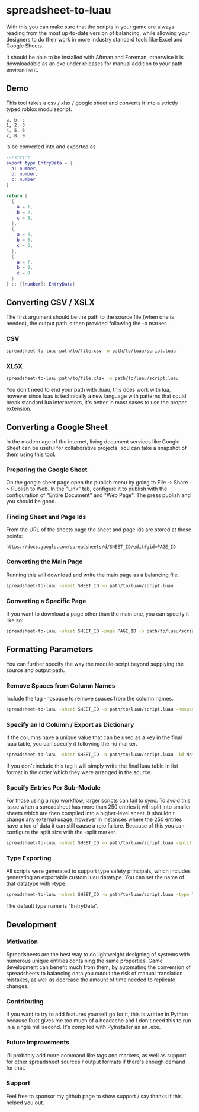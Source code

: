 # spreadsheet-to-luau
With this you can make sure that the scripts in your game are always reading from the most up-to-date version of balancing, while allowing your designers to do their work in more industry standard tools like Excel and Google Sheets.

It should be able to be installed with Aftman and Foreman, otherwise it is downloadable as an exe under releases for manual addition to your path environment.

## Demo
This tool takes a csv / xlsx / google sheet and converts it into a strictly typed roblox modulescript.

```csv
a, b, c
1, 2, 3
4, 5, 6
7, 8, 9
```

is be converted into and exported as 
```lua
--!strict
export type EntryData = {
  a: number,
  b: number,
  c: number
}

return {
  {
    a = 1,
    b = 2,
    c = 3,
  },
  {
    a = 4,
    b = 5,
    c = 6,
  },
  {
    a = 7,
    b = 8,
    c = 9
  }
} :: {[number]: EntryData}
```

## Converting CSV / XSLX
The first argument should be the path to the source file (when one is needed), the output path is then provided following the -o marker. 

### CSV
```bash
spreadsheet-to-luau path/to/file.csv -o path/to/luau/script.luau
```
### XLSX
```bash
spreadsheet-to-luau path/to/file.xlsx -o path/to/luau/script.luau
```
You don't need to end your path with .luau, this does work with lua, however since luau is technically a new language with patterns that could break standard lua interpreters, it's better in most cases to use the proper extension.

## Converting a Google Sheet
In the modern age of the internet, living document services like Google Sheet can be useful for collaborative projects. You can take a snapshot of them using this tool.

### Preparing the Google Sheet
On the google sheet page open the publish menu by going to File -> Share -> Publish to Web. In the "Link" tab, configure it to publish with the configuration of "Entire Document" and "Web Page". The press publish and you should be good.

### Finding Sheet and Page Ids
From the URL of the sheets page the sheet and page ids are stored at these points:
```
https://docs.google.com/spreadsheets/d/SHEET_ID/edit#gid=PAGE_ID
```

### Converting the Main Page
Running this will download and write the main page as a balancing file.
```bash
spreadsheet-to-luau -sheet SHEET_ID -o path/to/luau/script.luau
```

### Converting a Specific Page
If you want to download a page other than the main one, you can specify it like so:
```bash
spreadsheet-to-luau -sheet SHEET_ID -page PAGE_ID -o path/to/luau/script.luau
```

## Formatting Parameters
You can further specify the way the module-script beyond supplying the source and output path.

### Remove Spaces from Column Names
Include the tag -nospace to remove spaces from the column names.
```bash
spreadsheet-to-luau -sheet SHEET_ID -o path/to/luau/script.luau -nospace
```

### Specify an Id Column / Export as Dictionary
If the columns have a unique value that can be used as a key in the final luau table, you can specify it following the -id marker. 
```bash
spreadsheet-to-luau -sheet SHEET_ID -o path/to/luau/script.luau -id Name
```
If you don't include this tag it will simply write the final luau table in list format in the order which they were arranged in the source.

### Specify Entries Per Sub-Module
For those using a rojo workflow, larger scripts can fail to sync. To avoid this issue when a spreadsheet has more than 250 entries it will split into smaller sheets which are then compiled into a higher-level sheet. It shouldn't change any external usage, however in instances where the 250 entries have a ton of data it can still cause a rojo failure. Because of this you can configure the split size with the -split marker.
```bash
spreadsheet-to-luau -sheet SHEET_ID -o path/to/luau/script.luau -split 100
```

### Type Exporting
All scripts were generated to support type safety principals, which includes generating an exportable custom luau datatype. You can set the name of that datatype with -type. 
```bash
spreadsheet-to-luau -sheet SHEET_ID -o path/to/luau/script.luau -type TypeNameHere
```
The default type name is "EntryData". 

## Development
### Motivation
Spreadsheets are the best way to do lightweight designing of systems with numerous unique entities containing the same properties. Game development can benefit much from them, by automating the conversion of spreadsheets to balancing data you cutout the risk of manual translation mistakes, as well as decrease the amount of time needed to replicate changes.

### Contributing
If you want to try to add features yourself go for it, this is written in Python because Rust gives me too much of a headache and I don't need this to run in a single millisecond. It's compiled with PyInstaller as an .exe.

### Future Improvements
I'll probably add more command like tags and markers, as well as support for other spreadsheet sources / output formats if there's enough demand for that.

### Support
Feel free to sponsor my github page to show support / say thanks if this helped you out.
